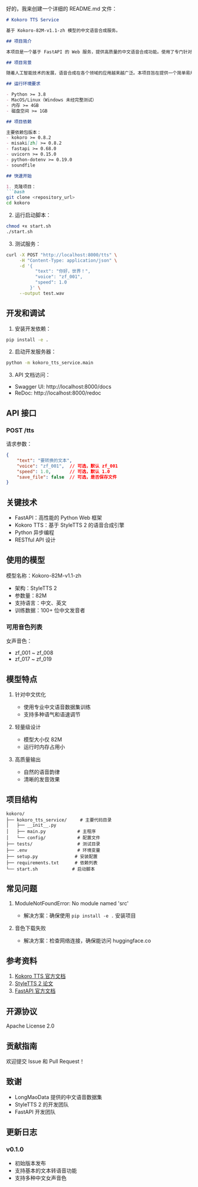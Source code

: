 好的，我来创建一个详细的 README.md 文件：

```markdown:/Users/zhangandy/Documents/work/code/temp/AI/TTS/kokoro/README.md
# Kokoro TTS Service

基于 Kokoro-82M-v1.1-zh 模型的中文语音合成服务。

## 项目简介

本项目是一个基于 FastAPI 的 Web 服务，提供高质量的中文语音合成功能。使用了专门针对中文优化的 Kokoro-82M-v1.1-zh 模型，支持多种女声音色，可调节语速等参数。

## 项目背景

随着人工智能技术的发展，语音合成在各个领域的应用越来越广泛。本项目旨在提供一个简单易用的中文语音合成服务，可以快速部署和集成到其他应用中。

## 运行环境要求

- Python >= 3.8
- MacOS/Linux（Windows 未经完整测试）
- 内存 >= 4GB
- 磁盘空间 >= 1GB

## 项目依赖

主要依赖包版本：
- kokoro >= 0.8.2
- misaki[zh] >= 0.8.2
- fastapi >= 0.68.0
- uvicorn >= 0.15.0
- python-dotenv >= 0.19.0
- soundfile

## 快速开始

1. 克隆项目：
```bash
git clone <repository_url>
cd kokoro
```

2. 运行启动脚本：
```bash
chmod +x start.sh
./start.sh
```

3. 测试服务：
```bash
curl -X POST "http://localhost:8000/tts" \
     -H "Content-Type: application/json" \
     -d '{
           "text": "你好，世界！",
           "voice": "zf_001",
           "speed": 1.0
         }' \
     --output test.wav
```

## 开发和调试

1. 安装开发依赖：
```bash
pip install -e .
```

2. 启动开发服务器：
```bash
python -m kokoro_tts_service.main
```

3. API 文档访问：
- Swagger UI: http://localhost:8000/docs
- ReDoc: http://localhost:8000/redoc

## API 接口

### POST /tts

请求参数：
```json
{
    "text": "要转换的文本",
    "voice": "zf_001",  // 可选，默认 zf_001
    "speed": 1.0,       // 可选，默认 1.0
    "save_file": false  // 可选，是否保存文件
}
```

## 关键技术

- FastAPI：高性能的 Python Web 框架
- Kokoro TTS：基于 StyleTTS 2 的语音合成引擎
- Python 异步编程
- RESTful API 设计

## 使用的模型

模型名称：Kokoro-82M-v1.1-zh
- 架构：StyleTTS 2
- 参数量：82M
- 支持语言：中文、英文
- 训练数据：100+ 位中文发音者

### 可用音色列表

女声音色：
- zf_001 ~ zf_008
- zf_017 ~ zf_019

## 模型特点

1. 针对中文优化
   - 使用专业中文语音数据集训练
   - 支持多种语气和语速调节

2. 轻量级设计
   - 模型大小仅 82M
   - 运行时内存占用小

3. 高质量输出
   - 自然的语音韵律
   - 清晰的发音效果

## 项目结构

```
kokoro/
├── kokoro_tts_service/     # 主要代码目录
│   ├── __init__.py
│   ├── main.py            # 主程序
│   └── config/            # 配置文件
├── tests/                 # 测试目录
├── .env                   # 环境变量
├── setup.py              # 安装配置
├── requirements.txt      # 依赖列表
└── start.sh             # 启动脚本
```

## 常见问题

1. ModuleNotFoundError: No module named 'src'
   - 解决方案：确保使用 `pip install -e .` 安装项目

2. 音色下载失败
   - 解决方案：检查网络连接，确保能访问 huggingface.co

## 参考资料

1. [Kokoro TTS 官方文档](https://github.com/hexgrad/kokoro)
2. [StyleTTS 2 论文](https://arxiv.org/abs/2306.07691)
3. [FastAPI 官方文档](https://fastapi.tiangolo.com/)

## 开源协议

Apache License 2.0

## 贡献指南

欢迎提交 Issue 和 Pull Request！

## 致谢

- LongMaoData 提供的中文语音数据集
- StyleTTS 2 的开发团队
- FastAPI 开发团队

## 更新日志

### v0.1.0
- 初始版本发布
- 支持基本的文本转语音功能
- 支持多种中文女声音色
```
